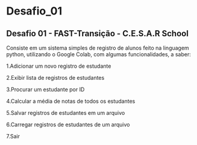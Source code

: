 # Desafio_01
## Desafio 01 - FAST-Transição - C.E.S.A.R School
Consiste em um sistema simples de registro de alunos feito na linguagem python, utilizando o Google Colab, com algumas funcionalidades, a saber:

1.Adicionar um novo registro de estudante

2.Exibir lista de registros de estudantes

3.Procurar um estudante por ID

4.Calcular a média de notas de todos os estudantes

5.Salvar registros de estudantes em um arquivo

6.Carregar registros de estudantes de um arquivo

7.Sair
